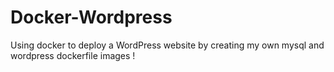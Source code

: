 # Docker-Wordpress
Using docker to deploy a WordPress website by creating my own mysql and wordpress dockerfile images !
